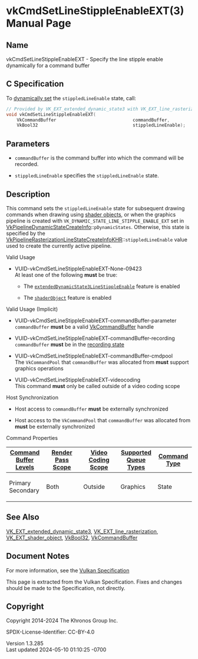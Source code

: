 # vkCmdSetLineStippleEnableEXT(3) Manual Page

## Name

vkCmdSetLineStippleEnableEXT - Specify the line stipple enable
dynamically for a command buffer



## <a href="#_c_specification" class="anchor"></a>C Specification

To <a
href="https://registry.khronos.org/vulkan/specs/1.3-extensions/html/vkspec.html#pipelines-dynamic-state"
target="_blank" rel="noopener">dynamically set</a> the
`stippledLineEnable` state, call:

``` c
// Provided by VK_EXT_extended_dynamic_state3 with VK_EXT_line_rasterization, VK_EXT_line_rasterization with VK_EXT_shader_object
void vkCmdSetLineStippleEnableEXT(
    VkCommandBuffer                             commandBuffer,
    VkBool32                                    stippledLineEnable);
```

## <a href="#_parameters" class="anchor"></a>Parameters

- `commandBuffer` is the command buffer into which the command will be
  recorded.

- `stippledLineEnable` specifies the `stippledLineEnable` state.

## <a href="#_description" class="anchor"></a>Description

This command sets the `stippledLineEnable` state for subsequent drawing
commands when drawing using <a
href="https://registry.khronos.org/vulkan/specs/1.3-extensions/html/vkspec.html#shaders-objects"
target="_blank" rel="noopener">shader objects</a>, or when the graphics
pipeline is created with `VK_DYNAMIC_STATE_LINE_STIPPLE_ENABLE_EXT` set
in
[VkPipelineDynamicStateCreateInfo](https://registry.khronos.org/vulkan/specs/1.3-extensions/man/html/VkPipelineDynamicStateCreateInfo.html)::`pDynamicStates`.
Otherwise, this state is specified by the
[VkPipelineRasterizationLineStateCreateInfoKHR](https://registry.khronos.org/vulkan/specs/1.3-extensions/man/html/VkPipelineRasterizationLineStateCreateInfoKHR.html)::`stippledLineEnable`
value used to create the currently active pipeline.

Valid Usage

- <a href="#VUID-vkCmdSetLineStippleEnableEXT-None-09423"
  id="VUID-vkCmdSetLineStippleEnableEXT-None-09423"></a>
  VUID-vkCmdSetLineStippleEnableEXT-None-09423  
  At least one of the following **must** be true:

  - The
    [`extendedDynamicState3LineStippleEnable`](#features-extendedDynamicState3LineStippleEnable)
    feature is enabled

  - The [`shaderObject`](#features-shaderObject) feature is enabled

Valid Usage (Implicit)

- <a href="#VUID-vkCmdSetLineStippleEnableEXT-commandBuffer-parameter"
  id="VUID-vkCmdSetLineStippleEnableEXT-commandBuffer-parameter"></a>
  VUID-vkCmdSetLineStippleEnableEXT-commandBuffer-parameter  
  `commandBuffer` **must** be a valid
  [VkCommandBuffer](https://registry.khronos.org/vulkan/specs/1.3-extensions/man/html/VkCommandBuffer.html) handle

- <a href="#VUID-vkCmdSetLineStippleEnableEXT-commandBuffer-recording"
  id="VUID-vkCmdSetLineStippleEnableEXT-commandBuffer-recording"></a>
  VUID-vkCmdSetLineStippleEnableEXT-commandBuffer-recording  
  `commandBuffer` **must** be in the [recording
  state](#commandbuffers-lifecycle)

- <a href="#VUID-vkCmdSetLineStippleEnableEXT-commandBuffer-cmdpool"
  id="VUID-vkCmdSetLineStippleEnableEXT-commandBuffer-cmdpool"></a>
  VUID-vkCmdSetLineStippleEnableEXT-commandBuffer-cmdpool  
  The `VkCommandPool` that `commandBuffer` was allocated from **must**
  support graphics operations

- <a href="#VUID-vkCmdSetLineStippleEnableEXT-videocoding"
  id="VUID-vkCmdSetLineStippleEnableEXT-videocoding"></a>
  VUID-vkCmdSetLineStippleEnableEXT-videocoding  
  This command **must** only be called outside of a video coding scope

Host Synchronization

- Host access to `commandBuffer` **must** be externally synchronized

- Host access to the `VkCommandPool` that `commandBuffer` was allocated
  from **must** be externally synchronized

Command Properties

<table class="tableblock frame-all grid-all stretch">
<colgroup>
<col style="width: 20%" />
<col style="width: 20%" />
<col style="width: 20%" />
<col style="width: 20%" />
<col style="width: 20%" />
</colgroup>
<thead>
<tr class="header">
<th class="tableblock halign-left valign-top"><a
href="#VkCommandBufferLevel">Command Buffer Levels</a></th>
<th class="tableblock halign-left valign-top"><a
href="#vkCmdBeginRenderPass">Render Pass Scope</a></th>
<th class="tableblock halign-left valign-top"><a
href="#vkCmdBeginVideoCodingKHR">Video Coding Scope</a></th>
<th class="tableblock halign-left valign-top"><a
href="#VkQueueFlagBits">Supported Queue Types</a></th>
<th class="tableblock halign-left valign-top"><a
href="#fundamentals-queueoperation-command-types">Command Type</a></th>
</tr>
</thead>
<tbody>
<tr class="odd">
<td class="tableblock halign-left valign-top"><p>Primary<br />
Secondary</p></td>
<td class="tableblock halign-left valign-top"><p>Both</p></td>
<td class="tableblock halign-left valign-top"><p>Outside</p></td>
<td class="tableblock halign-left valign-top"><p>Graphics</p></td>
<td class="tableblock halign-left valign-top"><p>State</p></td>
</tr>
</tbody>
</table>

## <a href="#_see_also" class="anchor"></a>See Also

[VK_EXT_extended_dynamic_state3](https://registry.khronos.org/vulkan/specs/1.3-extensions/man/html/VK_EXT_extended_dynamic_state3.html),
[VK_EXT_line_rasterization](https://registry.khronos.org/vulkan/specs/1.3-extensions/man/html/VK_EXT_line_rasterization.html),
[VK_EXT_shader_object](https://registry.khronos.org/vulkan/specs/1.3-extensions/man/html/VK_EXT_shader_object.html),
[VkBool32](https://registry.khronos.org/vulkan/specs/1.3-extensions/man/html/VkBool32.html), [VkCommandBuffer](https://registry.khronos.org/vulkan/specs/1.3-extensions/man/html/VkCommandBuffer.html)

## <a href="#_document_notes" class="anchor"></a>Document Notes

For more information, see the <a
href="https://registry.khronos.org/vulkan/specs/1.3-extensions/html/vkspec.html#vkCmdSetLineStippleEnableEXT"
target="_blank" rel="noopener">Vulkan Specification</a>

This page is extracted from the Vulkan Specification. Fixes and changes
should be made to the Specification, not directly.

## <a href="#_copyright" class="anchor"></a>Copyright

Copyright 2014-2024 The Khronos Group Inc.

SPDX-License-Identifier: CC-BY-4.0

Version 1.3.285  
Last updated 2024-05-10 01:10:25 -0700

